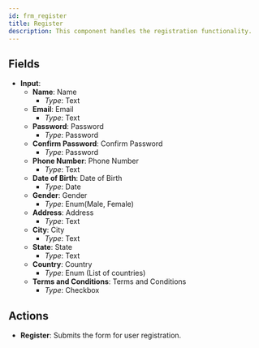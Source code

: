 ```yaml
---
id: frm_register
title: Register
description: This component handles the registration functionality.
---
```


## Fields
 

 
- **Input**:
  - **Name**: Name
    - *Type*: Text
  - **Email**: Email
    - *Type*: Text
  - **Password**: Password
    - *Type*: Password
  - **Confirm Password**: Confirm Password
    - *Type*: Password
  - **Phone Number**: Phone Number
    - *Type*: Text
  - **Date of Birth**: Date of Birth
    - *Type*: Date
  - **Gender**: Gender
    - *Type*: Enum(Male, Female)
  - **Address**: Address
    - *Type*: Text
  - **City**: City
    - *Type*: Text
  - **State**: State
    - *Type*: Text
  - **Country**: Country
    - *Type*: Enum (List of countries)
  - **Terms and Conditions**: Terms and Conditions
    - *Type*: Checkbox

## Actions

- **Register**: Submits the form for user registration.
